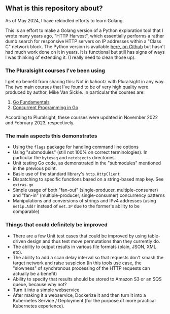## What is this repository about?
As of May 2024, I have rekindled efforts to learn Golang.

This is an effort to make a Golang version of a Python exploration
tool that I wrote many years ago, "HTTP Harvest", which essentially
performs a rather dumb search for responsive HTTP servers on IP
addresses within a "Class C" network block. The Python version is
available [here, on Github](https://github.com/owenjklan/http_harvest) but
hasn't had much work done on it in years. It is functional but still has
signs of ways I was thinking of extending it. (I really need to clean those
up).

### The Pluralsight courses I've been using
I get no benefit from sharing this: Not in kahootz with Pluralsight in
any way. The two main courses that I've found to be of very high quality
were produced by author, Mike Van Sickle. In particular the courses are:
1. [Go Fundamentals](https://app.pluralsight.com/library/courses/fundamentals-go/table-of-contents)
2. [Concurrent Programming in Go](https://app.pluralsight.com/library/courses/go-programming-concurrent/table-of-contents)

According to Pluralsight, these courses were updated in November 2022 and February
2023, respectively.

### The main aspects this demonstrates
- Using the `flags` package for handling command line options
- Using "submodules" (still not 100% on correct terminologies). In particular the
  `byteseq` and `netobjects` directories.
- Unit testing Go code, as demonstrated in the "submodules" mentioned in the previous
  point.
- Basic use of the standard library's `http.HttpClient`
- Dispatching to specific functions based on a string-based map key. See `extras.go`
- Simple usage of both "fan-out" (single-producer, multiple-consumer) and "fan-in"
  (multiple-producer, single-consumer) concurrency patterns
- Manipulations and conversions of strings and IPv4 addresses (using `netip.Addr`
  instead of `net.IP` due to the former's ability to be comparable)

### Things that could definitely be improved
- There are a few Unit test cases that could be improved by using table-driven
  design and thus test move permutations than they currently do.
- The ability to output results in various file formats (plain, JSON, XML etc).
- The ability to add a scan delay interval so that requests don't smash the
  target network and raise suspicion (In this tools use case, the "slowness" of
  synchronous processing of the HTTP requests can actually be a benefit)
- Ability to specify that results should be stored to Amazon S3 or an SQS queue, because why not?
- Turn it into a simple webservice
- After making it a webservice, Dockerize it and then turn it into a Kubernetes
  Service / Deployment (for the purpose of more practical Kubernetes experience).
